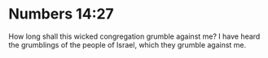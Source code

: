 # Numbers 14:27

How long shall this wicked congregation grumble against me? I have heard the grumblings of the people of Israel, which they grumble against me.
